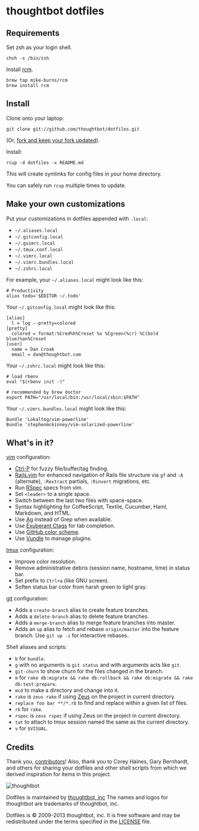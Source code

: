 thoughtbot dotfiles
===================

Requirements
------------

Set zsh as your login shell.

    chsh -s /bin/zsh

Install [rcm](https://github.com/mike-burns/rcm).

    brew tap mike-burns/rcm
    brew install rcm

Install
-------

Clone onto your laptop:

    git clone git://github.com/thoughtbot/dotfiles.git

(Or, [fork and keep your fork
updated](http://robots.thoughtbot.com/keeping-a-github-fork-updated)).

Install:

    rcup -d dotfiles -x README.md

This will create symlinks for config files in your home directory.

You can safely run `rcup` multiple times to update.

Make your own customizations
----------------------------

Put your customizations in dotfiles appended with `.local`:

* `~/.aliases.local`
* `~/.gitconfig.local`
* `~/.gvimrc.local`
* `~/.tmux.conf.local`
* `~/.vimrc.local`
* `~/.vimrc.bundles.local`
* `~/.zshrc.local`

For example, your `~/.aliases.local` might look like this:

    # Productivity
    alias todo='$EDITOR ~/.todo'

Your `~/.gitconfig.local` might look like this:

    [alias]
      l = log --pretty=colored
    [pretty]
      colored = format:%Cred%h%Creset %s %Cgreen(%cr) %C(bold blue)%an%Creset
    [user]
      name = Dan Croak
      email = dan@thoughtbot.com

Your `~/.zshrc.local` might look like this:

    # load rbenv
    eval "$(rbenv init -)"

    # recommended by brew doctor
    export PATH="/usr/local/bin:/usr/local/sbin:$PATH"

Your `~/.vimrc.bundles.local` might look like this:

    Bundle 'Lokaltog/vim-powerline'
    Bundle 'stephenmckinney/vim-solarized-powerline'

What's in it?
-------------

[vim](http://www.vim.org/) configuration:

* [Ctrl-P](https://github.com/kien/ctrlp.vim) for fuzzy file/buffer/tag finding.
* [Rails.vim](https://github.com/tpope/vim-rails) for enhanced navigation of
  Rails file structure via `gf` and `:A` (alternate), `:Rextract` partials,
  `:Rinvert` migrations, etc.
* Run [RSpec](https://www.relishapp.com/rspec) specs from vim.
* Set `<leader>` to a single space.
* Switch between the last two files with space-space.
* Syntax highlighting for CoffeeScript, Textile, Cucumber, Haml, Markdown, and
  HTML.
* Use [Ag](https://github.com/ggreer/the_silver_searcher) instead of Grep when
  available.
* Use [Exuberant Ctags](http://ctags.sourceforge.net/) for tab completion.
* Use [GitHub color scheme](https://github.com/croaky/vim-colors-github).
* Use [Vundle](https://github.com/gmarik/vundle) to manage plugins.

[tmux](http://robots.thoughtbot.com/a-tmux-crash-course)
configuration:

* Improve color resolution.
* Remove administrative debris (session name, hostname, time) in status bar.
* Set prefix to `Ctrl+a` (like GNU screen).
* Soften status bar color from harsh green to light gray.

[git](http://git-scm.com/) configuration:

* Adds a `create-branch` alias to create feature branches.
* Adds a `delete-branch` alias to delete feature branches.
* Adds a `merge-branch` alias to merge feature branches into master.
* Adds an `up` alias to fetch and rebase `origin/master` into the feature
  branch. Use `git up -i` for interactive rebases.

Shell aliases and scripts:

* `b` for `bundle`.
* `g` with no arguments is `git status` and with arguments acts like `git`.
* `git-churn` to show churn for the files changed in the branch.
* `m` for `rake db:migrate && rake db:rollback && rake db:migrate && rake db:test:prepare`.
* `mcd` to make a directory and change into it.
* `rake` is `zeus rake` if using [Zeus](https://github.com/burke/zeus) on the
  project in current directory.
* `replace foo bar **/*.rb` to find and replace within a given list of files.
* `rk` for `rake`.
* `rspec` is `zeus rspec` if using Zeus on the project in current directory.
* `tat` to attach to tmux session named the same as the current directory.
* `v` for `$VISUAL`.

Credits
-------

Thank you, [contributors](https://github.com/thoughtbot/dotfiles/contributors)!
Also, thank you to Corey Haines, Gary Bernhardt, and others for sharing your
dotfiles and other shell scripts from which we derived inspiration for items
in this project.

![thoughtbot](http://thoughtbot.com/images/tm/logo.png)

Dotfiles is maintained by [thoughtbot, inc](http://thoughtbot.com/community)
The names and logos for thoughtbot are trademarks of thoughtbot, inc.

Dotfiles is © 2009-2013 thoughtbot, inc. It is free software and may be
redistributed under the terms specified in the [LICENSE](LICENSE) file.
